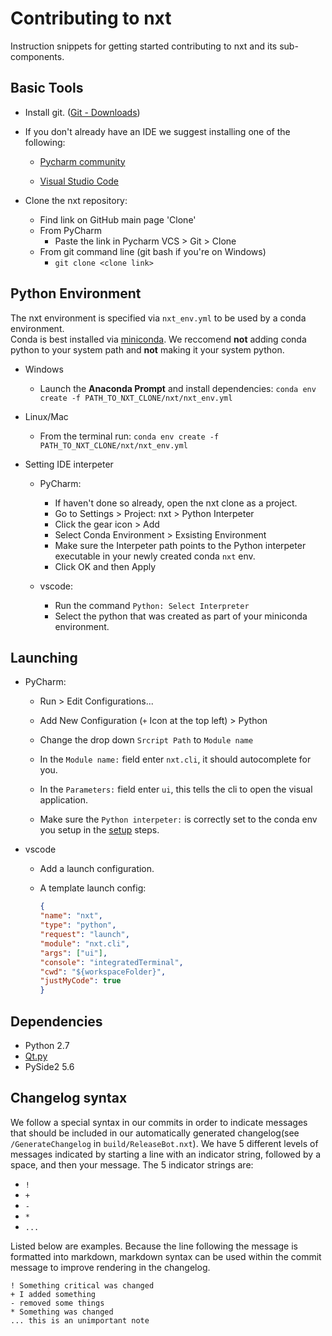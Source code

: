 # Contributing to nxt

Instruction snippets for getting started contributing to nxt and its sub-components.

## Basic Tools

- Install git. ([Git - Downloads](https://git-scm.com/downloads))

- If you don't already have an IDE we suggest installing one of the following:

  - [Pycharm community](https://www.jetbrains.com/pycharm/download/)

  - [Visual Studio Code](https://code.visualstudio.com/download)

- Clone the nxt repository:

  - Find link on GitHub main page 'Clone'
  - From PyCharm
    - Paste the link in Pycharm VCS > Git > Clone
  - From git command line (git bash if you're on Windows)
    - `git clone <clone link>`

## Python Environment
The nxt environment is specified via `nxt_env.yml` to be used by a conda environment.  
Conda is best installed via [miniconda](https://docs.conda.io/en/latest/miniconda.html). We reccomend **not** adding conda python to your system path and **not** making it your system python.

- Windows

  - Launch the **Anaconda Prompt** and install dependencies:
    `conda env create -f PATH_TO_NXT_CLONE/nxt/nxt_env.yml`

- Linux/Mac

  - From the terminal run:
     `conda env create -f PATH_TO_NXT_CLONE/nxt/nxt_env.yml`

- Setting IDE interpeter

  - PyCharm:

    - If haven't done so already, open the nxt clone as a project.
    - Go to Settings > Project: nxt > Python Interpeter
    - Click the gear icon > Add
    - Select Conda Environment > Exsisting Environment
    - Make sure the Interpeter path points to the Python interpeter executable in your newly created conda `nxt` env.
    - Click OK and then Apply

  - vscode:

    - Run the command `Python: Select Interpreter`
    - Select the python that was created as part of your miniconda environment.

## Launching

- PyCharm:

  - Run > Edit Configurations...

  - Add New Configuration (`+` Icon at the top left) > Python

  - Change the drop down `Srcript Path` to `Module name`

  - In the `Module name:` field enter `nxt.cli`, it should autocomplete for you.

  - In the `Parameters:`  field enter `ui`, this tells the cli to open the visual application.

  - Make sure the `Python interpeter:` is correctly set to the conda env you setup in the [setup](#setup) steps.

- vscode

  - Add a launch configuration.

  - A template launch config:
    ```json
    {
    "name": "nxt",
    "type": "python",
    "request": "launch",
    "module": "nxt.cli",
    "args": ["ui"],
    "console": "integratedTerminal",
    "cwd": "${workspaceFolder}",
    "justMyCode": true
    }
      ```

## Dependencies

- Python 2.7
- [Qt.py](https://github.com/mottosso/Qt.py)
- PySide2 5.6

## Changelog syntax
We follow a special syntax in our commits in order to indicate messages that should be included in our automatically generated changelog(see `/GenerateChangelog` in `build/ReleaseBot.nxt`). We have 5 different levels of messages indicated by starting a line with an indicator string, followed by a space, and then your message. The 5 indicator strings are:
* `!`
* `+`
* `-`
* `*`
* `...`

 Listed below are examples. Because the line following the message is formatted into markdown, markdown syntax can be used within the commit message to improve rendering in the changelog.

`! Something critical was changed`  
`+ I added something`  
`- removed some things`  
`* Something was changed`  
`... this is an unimportant note`  
